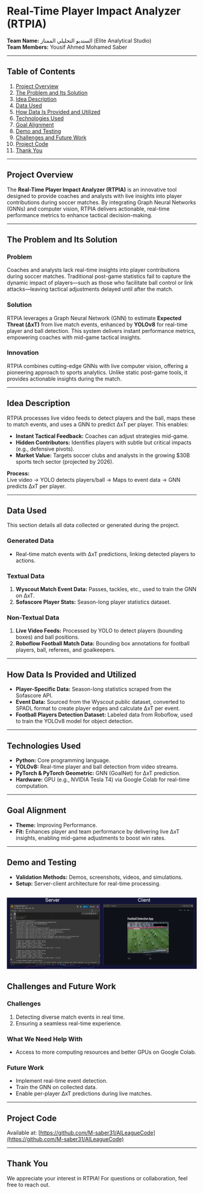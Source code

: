 # Real-Time Player Impact Analyzer (RTPIA)

**Team Name:** اﻟﺴﺘﺪﻳﻮ اﻟﺘﺤﻠﻴﻠﻲ اﻟﻤﻤﺘﺎز (Elite Analytical Studio)  
**Team Members:** Yousif Ahmed Mohamed Saber  

---

## Table of Contents
1. [Project Overview](#project-overview)
2. [The Problem and Its Solution](#the-problem-and-its-solution)
3. [Idea Description](#idea-description)
4. [Data Used](#data-used)
5. [How Data Is Provided and Utilized](#how-data-is-provided-and-utilized)
6. [Technologies Used](#technologies-used)
7. [Goal Alignment](#goal-alignment)
8. [Demo and Testing](#demo-and-testing)
9. [Challenges and Future Work](#challenges-and-future-work)
10. [Project Code](#project-code)
11. [Thank You](#thank-you)

---

## Project Overview
The **Real-Time Player Impact Analyzer (RTPIA)** is an innovative tool designed to provide coaches and analysts with live insights into player contributions during soccer matches. By integrating Graph Neural Networks (GNNs) and computer vision, RTPIA delivers actionable, real-time performance metrics to enhance tactical decision-making.

---

## The Problem and Its Solution

### Problem
Coaches and analysts lack real-time insights into player contributions during soccer matches. Traditional post-game statistics fail to capture the dynamic impact of players—such as those who facilitate ball control or link attacks—leaving tactical adjustments delayed until after the match.

### Solution
RTPIA leverages a Graph Neural Network (GNN) to estimate **Expected Threat (ΔxT)** from live match events, enhanced by **YOLOv8** for real-time player and ball detection. This system delivers instant performance metrics, empowering coaches with mid-game tactical insights.

### Innovation
RTPIA combines cutting-edge GNNs with live computer vision, offering a pioneering approach to sports analytics. Unlike static post-game tools, it provides actionable insights during the match.

---

## Idea Description
RTPIA processes live video feeds to detect players and the ball, maps these to match events, and uses a GNN to predict ΔxT per player. This enables:
- **Instant Tactical Feedback:** Coaches can adjust strategies mid-game.
- **Hidden Contributors:** Identifies players with subtle but critical impacts (e.g., defensive pivots).
- **Market Value:** Targets soccer clubs and analysts in the growing $30B sports tech sector (projected by 2026).

**Process:**  
Live video → YOLO detects players/ball → Maps to event data → GNN predicts ΔxT per player.

---

## Data Used
This section details all data collected or generated during the project.

### Generated Data
- Real-time match events with ΔxT predictions, linking detected players to actions.

### Textual Data
1. **Wyscout Match Event Data:** Passes, tackles, etc., used to train the GNN on ΔxT.
2. **Sofascore Player Stats:** Season-long player statistics dataset.

### Non-Textual Data
1. **Live Video Feeds:** Processed by YOLO to detect players (bounding boxes) and ball positions.
2. **Roboflow Football Match Data:** Bounding box annotations for football players, ball, referees, and goalkeepers.

---

## How Data Is Provided and Utilized
- **Player-Specific Data:** Season-long statistics scraped from the Sofascore API.
- **Event Data:** Sourced from the Wyscout public dataset, converted to SPADL format to create player edges and calculate ΔxT per event.
- **Football Players Detection Dataset:** Labeled data from Roboflow, used to train the YOLOv8 model for object detection.

---

## Technologies Used
- **Python:** Core programming language.
- **YOLOv8:** Real-time player and ball detection from video streams.
- **PyTorch & PyTorch Geometric:** GNN (GoalNet) for ΔxT prediction.
- **Hardware:** GPU (e.g., NVIDIA Tesla T4) via Google Colab for real-time computation.

---

## Goal Alignment
- **Theme:** Improving Performance.
- **Fit:** Enhances player and team performance by delivering live ΔxT insights, enabling mid-game adjustments to boost win rates.

---

## Demo and Testing
- **Validation Methods:** Demos, screenshots, videos, and simulations.
- **Setup:** Server-client architecture for real-time processing.


![Screenshot of Demo](images/demo.png)
---

## Challenges and Future Work

### Challenges
1. Detecting diverse match events in real time.
2. Ensuring a seamless real-time experience.

### What We Need Help With
- Access to more computing resources and better GPUs on Google Colab.

### Future Work
- Implement real-time event detection.
- Train the GNN on collected data.
- Enable per-player ΔxT predictions during live matches.

---

## Project Code
Available at: [https://github.com/M-saber31/AILeagueCode](https://github.com/M-saber31/AILeagueCode)

---

## Thank You
We appreciate your interest in RTPIA! For questions or collaboration, feel free to reach out.